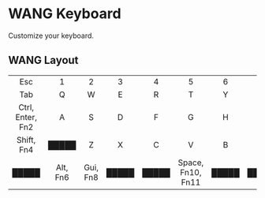 # WANG Keyboard

Customize your keyboard.


## WANG Layout

|                  |          |          |       |       |                   |       |       |       |       |       |          |          |                  |       |
| :--------------: | :------: | :------: | :---: | :---: | :---------------: | :---: | :---: | :---: | :---: | :---: | :------: | :------: | :--------------: | :---: |
|       Esc        |    1     |    2     |   3   |   4   |         5         |   6   |   7   |   8   |   9   |   0   |    -     |    =     |        \         |  \`   |
|       Tab        |    Q     |    W     |   E   |   R   |         T         |   Y   |   U   |   I   |   O   |   P   |    [     |    ]     |    Backspace     | █████ |
| Ctrl, Enter, Fn2 |    A     |    S     |   D   |   F   |         G         |   H   |   J   |   K   |   L   |   ;   |    '     |  █████   | Enter, Ctrl, Fn3 | █████ |
|    Shift, Fn4    |  █████   |    Z     |   X   |   C   |         V         |   B   |   N   |   M   |   ,   |   .   |    /     |  █████   |    Shift, Fn5    |  Fn1  |
|      █████       | Alt, Fn6 | Gui, Fn8 | █████ | █████ | Space, Fn10, Fn11 | █████ | █████ | █████ | █████ | █████ | Gui, Fn9 | Alt, Fn7 |      █████       | █████ |
